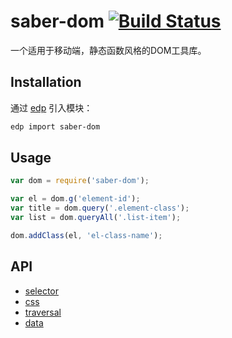 saber-dom [![Build Status](https://travis-ci.org/ecomfe/saber-dom.png)](https://travis-ci.org/ecomfe/saber-dom)
===

一个适用于移动端，静态函数风格的DOM工具库。

## Installation

通过 [edp](https://github.com/ecomfe/edp) 引入模块：

```sh
edp import saber-dom
```

## Usage

```js
var dom = require('saber-dom');

var el = dom.g('element-id');
var title = dom.query('.element-class');
var list = dom.queryAll('.list-item');

dom.addClass(el, 'el-class-name');
```

## API

* [selector](./doc/selector.md)
* [css](./doc/css.md)
* [traversal](./doc/traversal.md)
* [data](./doc/data.md)
